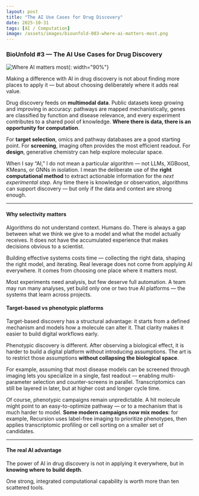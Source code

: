 ```yaml
---
layout: post
title: "The AI Use Cases for Drug Discovery"
date: 2025-10-31
tags: [AI / Computation]
image: /assets/images/biounfold-003-where-ai-matters-most.png
---
```


### BioUnfold #3 — The AI Use Cases for Drug Discovery

![Where AI matters most](/assets/images/biounfold-003-where-ai-matters-most.png){: width="90%"}

Making a difference with AI in drug discovery is not about finding more places to apply it — but about choosing deliberately where it adds real value.

Drug discovery feeds on **multimodal data**. 
Public datasets keep growing and improving in accuracy: pathways are mapped mechanistically, genes are classified by function and disease relevance, and every experiment contributes to a shared pool of knowledge. 
**Where there is data, there is an opportunity for computation**.

For **target selection**, omics and pathway databases are a good starting point.
For **screening**, imaging often provides the most efficient readout.
For **design**, generative chemistry can help explore molecular space.

When I say “AI,” I do not mean a particular algorithm — not LLMs, XGBoost, KMeans, or GNNs in isolation. 
I mean the deliberate use of the **right computational method** to extract actionable information for the *next experimental step*. 
Any time there is knowledge or observation, algorithms can support discovery — but only if the data and context are strong enough.

---

#### Why selectivity matters

Algorithms do not understand context. Humans do.
There is always a gap between what we think we give to a model and what the model actually receives. It does not have the accumulated experience that makes decisions obvious to a scientist. 

Building effective systems costs time — collecting the right data, shaping the right model, and iterating.
Real leverage does not come from applying AI everywhere. 
It comes from choosing one place where it matters most. 

Most experiments need analysis, but few deserve full automation. A team may run
many analyses, yet build only one or two true AI platforms — the systems that
learn across projects.


#### Target-based vs phenotypic platforms

Target-based discovery has a structural advantage: it starts from a defined mechanism and models how a molecule can alter it. 
That clarity makes it easier to build digital workflows early.

Phenotypic discovery is different. After observing a biological effect, it is harder to build a digital platform without introducing assumptions. 
The art is to restrict those assumptions **without collapsing the biological space**.

For example, assuming that most disease models can be screened through imaging lets you specialize in a single, fast readout — enabling multi-parameter selection and counter-screens in parallel. 
Transcriptomics can still be layered in later, but at higher cost and longer cycle time.

Of course, phenotypic campaigns remain unpredictable. 
A hit molecule might point to an easy-to-optimize pathway — or to a mechanism that is much harder to model. 
**Some modern campaigns now mix modes**: for example, Recursion uses label-free imaging to prioritize phenotypes, then applies transcriptomic profiling or cell sorting on a smaller set of candidates.

---

#### The real AI advantage

The power of AI in drug discovery is not in applying it everywhere, but in **knowing where to build depth**.

One strong, integrated computational capability is worth more than ten scattered tools.

